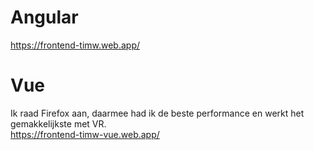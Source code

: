 # Angular
https://frontend-timw.web.app/

# Vue
Ik raad Firefox aan, daarmee had ik de beste performance en werkt het gemakkelijkste met VR.  
https://frontend-timw-vue.web.app/

